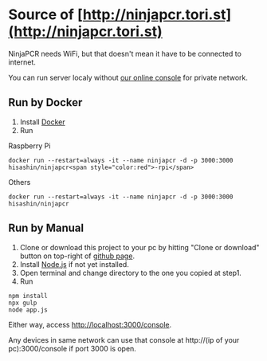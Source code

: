 # Source of [http://ninjapcr.tori.st](http://ninjapcr.tori.st)

NinjaPCR needs WiFi, but that doesn't mean it have to be connected to internet.

You can run server localy without [our online console](http://ninjapcr.tori.st/console/) for private network.

## Run by Docker

1. Install [Docker](https://www.docker.com/)
2. Run

Raspberry Pi
```
docker run --restart=always -it --name ninjapcr -d -p 3000:3000 hisashin/ninjapcr<span style="color:red">-rpi</span>
```
Others
```
docker run --restart=always -it --name ninjapcr -d -p 3000:3000 hisashin/ninjapcr
```

## Run by Manual

1. Clone or download this project to your pc by hitting "Clone or download" button on top-right of [github page](https://github.com/hisashin/NinjaPCR-web).
2. Install [Node.js](https://nodejs.org/en/download/) if not yet installed.
3. Open terminal and change directory to the one you copied at step1.
4. Run
```
npm install
npx gulp
node app.js
```

Either way, access [http://localhost:3000/console](http://localhost:3000/console). 

Any devices in same network can use that console at http://(ip of your pc):3000/console if port 3000 is open.
